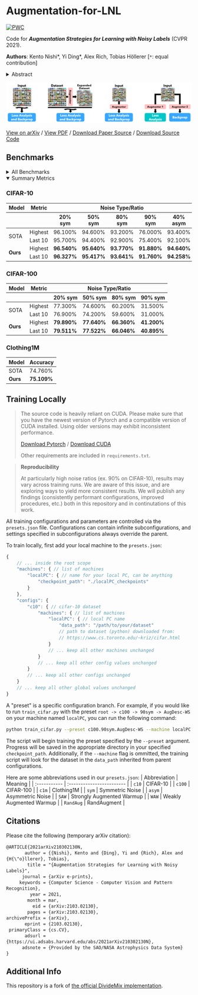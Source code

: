 # Augmentation-for-LNL

[![PWC](https://img.shields.io/endpoint.svg?url=https://paperswithcode.com/badge/augmentation-strategies-for-learning-with/image-classification-on-clothing1m)](https://paperswithcode.com/sota/image-classification-on-clothing1m?p=augmentation-strategies-for-learning-with)

Code for ***Augmentation Strategies for Learning with Noisy Labels*** (CVPR 2021).

**Authors**: Kento Nishi*, Yi Ding*, Alex Rich, Tobias Höllerer [`*`: equal contribution]

<details>
    <summary>Abstract</summary>
    Imperfect labels are ubiquitous in real-world datasets. Several recent successful methods for training deep neural networks (DNNs) robust to label noise have used two primary techniques: filtering samples based on loss during a warm-up phase to curate an initial set of cleanly labeled samples, and using the output of a network as a pseudo-label for subsequent loss calculations. In this paper, we evaluate different augmentation strategies for algorithms tackling the "learning with noisy labels" problem. We propose and examine multiple augmentation strategies and evaluate them using synthetic datasets based on CIFAR-10 and CIFAR-100, as well as on the real-world dataset Clothing1M. Due to several commonalities in these algorithms, we find that using one set of augmentations for loss modeling tasks and another set for learning is the most effective, improving results on the state-of-the-art and other previous methods. Furthermore, we find that applying augmentation during the warm-up period can negatively impact the loss convergence behavior of correctly versus incorrectly labeled samples. We introduce this augmentation strategy to the state-of-the-art technique and demonstrate that we can improve performance across all evaluated noise levels. In particular, we improve accuracy on the CIFAR-10 benchmark at 90% symmetric noise by more than 15% in absolute accuracy and we also improve performance on the real-world dataset Clothing1M.
</details>

<p align="center">
    <img src="./banner.png" alt="Banner" />
</p>

[View on arXiv](https://arxiv.org/abs/2103.02130) / [View PDF](https://arxiv.org/pdf/2103.02130.pdf) / [Download Paper Source](https://arxiv.org/e-print/2103.02130) / [Download Source Code](https://github.com/KentoNishi/Augmentation-for-LNL/archive/master.zip)

## Benchmarks
<details>
    <summary>All Benchmarks</summary>
    <h3>Key</h3>
    <table>
        <thead>
            <tr>
                <th>Annotation</th>
                <th>Meaning</th>
            </tr>
        </thead>
        <tbody>
            <tr>
                <td><code>Small</code></td>
                <td>Worse or equivalent to previous state-of-the-art</td>
            </tr>
            <tr>
                <td>Normal</td>
                <td>Better than previous state-of-the-art</td>
            </tr>
            <tr>
                <td><strong>Bold</strong></td>
                <td>Best in task/category</td>
            </tr>
        </tbody>
    </table>
    <h3>CIFAR-10</h3>
    <table>
        <thead>
            <tr>
                <th>Model</th>
                <th>Metric</th>
                <th colspan="5">Noise Type/Ratio</th>
            </tr>
            <tr>
                <th></th>
                <th></th>
                <th>20% sym</th>
                <th>50% sym</th>
                <th>80% sym</th>
                <th>90% sym</th>
                <th>40% asym</th>
            </tr>
            <tbody>
                <tr>
                    <td rowspan="2">Runtime-W (Vanilla DivideMix)</td>
                    <td>Highest</td>
                    <td><code>96.100%</code></td>
                    <td><code>94.600%</code></td>
                    <td><code>93.200%</code></td>
                    <td><code>76.000%</code></td>
                    <td><code>93.400%</code></td>
                </tr>
                <tr>
                    <td>Last 10</td>
                    <td><code>95.700%</code></td>
                    <td><code>94.400%</code></td>
                    <td><code>92.900%</code></td>
                    <td><code>75.400%</code></td>
                    <td><code>92.100%</code></td>
                </tr>
                <tr>
                    <td rowspan="2">Raw</td>
                    <td>Highest</td>
                    <td><code>85.940%</code></td>
                    <td><code></code></td>
                    <td><code></code></td>
                    <td><code>27.580%</code></td>
                    <td><code></code></td>
                </tr>
                <tr>
                    <td>Last 10</td>
                    <td><code>83.230%</code></td>
                    <td><code></code></td>
                    <td><code></code></td>
                    <td><code>23.915%</code></td>
                    <td><code></code></td>
                </tr>
                <tr>
                    <td rowspan="2">Expansion.Weak</td>
                    <td>Highest</td>
                    <td><code>90.860%</code></td>
                    <td><code></code></td>
                    <td><code></code></td>
                    <td><code>31.220%</code></td>
                    <td><code></code></td>
                </tr>
                <tr>
                    <td>Last 10</td>
                    <td><code>89.948%</code></td>
                    <td><code></code></td>
                    <td><code></code></td>
                    <td><code>10.000%</code></td>
                    <td><code></code></td>
                </tr>
                <tr>
                    <td rowspan="2">Expansion.Strong</td>
                    <td>Highest</td>
                    <td><code>90.560%</code></td>
                    <td><code></code></td>
                    <td><code></code></td>
                    <td><code>35.100%</code></td>
                    <td><code></code></td>
                </tr>
                <tr>
                    <td>Last 10</td>
                    <td><code>89.514%</code></td>
                    <td><code></code></td>
                    <td><code></code></td>
                    <td><code>34.228%</code></td>
                    <td><code></code></td>
                </tr>
                <tr>
                    <td rowspan="2">AugDesc-WW</td>
                    <td>Highest</td>
                    <td>96.270%</td>
                    <td><code></code></td>
                    <td><code></code></td>
                    <td><code>36.050%</code></td>
                    <td><code></code></td>
                </tr>
                <tr>
                    <td>Last 10</td>
                    <td>96.084%</td>
                    <td><code></code></td>
                    <td><code></code></td>
                    <td><code>23.503%</code></td>
                    <td><code></code></td>
                </tr>
                <tr>
                    <td rowspan="2">Runtime-S</td>
                    <td>Highest</td>
                    <td><strong>96.540%</strong></td>
                    <td><code></code></td>
                    <td><code></code></td>
                    <td><code>70.470%</code></td>
                    <td><code></code></td>
                </tr>
                <tr>
                    <td>Last 10</td>
                    <td><strong>96.327%</strong></td>
                    <td><code></code></td>
                    <td><code></code></td>
                    <td><code>70.223%</code></td>
                    <td><code></code></td>
                </tr>
                <tr>
                    <td rowspan="2">AugDesc-SS</td>
                    <td>Highest</td>
                    <td>96.470%</td>
                    <td><code></code></td>
                    <td><code></code></td>
                    <td>81.770%</td>
                    <td><code></code></td>
                </tr>
                <tr>
                    <td>Last 10</td>
                    <td>96.193%</td>
                    <td><code></code></td>
                    <td><code></code></td>
                    <td>81.540%</td>
                    <td><code></code></td>
                </tr>
                <tr>
                    <td rowspan="2">AugDesc-WS.RandAug.n1m6</td>
                    <td>Highest</td>
                    <td>96.280%</td>
                    <td><code></code></td>
                    <td><code></code></td>
                    <td>89.750%</td>
                    <td><code></code></td>
                </tr>
                <tr>
                    <td>Last 10</td>
                    <td>96.006%</td>
                    <td><code></code></td>
                    <td><code></code></td>
                    <td>89.629%</td>
                    <td><code></code></td>
                </tr>
                <tr>
                    <td rowspan="2">AugDesc-WS.SAW</td>
                    <td>Highest</td>
                    <td>96.350%</td>
                    <td><strong>95.640%</strong></td>
                    <td>93.720%</td>
                    <td><code>35.330%</code></td>
                    <td>94.390%</td>
                </tr>
                <tr>
                    <td>Last 10</td>
                    <td>96.138%</td>
                    <td><strong>95.417%</strong></td>
                    <td>93.563%</td>
                    <td><code>10.000%</code></td>
                    <td>94.078%</td>
                </tr>
                <tr>
                    <td rowspan="2">AugDesc-WS (WAW)</td>
                    <td>Highest</td>
                    <td>96.330%</td>
                    <td>95.360%</td>
                    <td><strong>93.770%</strong></td>
                    <td><strong>91.880%</strong></td>
                    <td><strong>94.640%</strong></td>
                </tr>
                <tr>
                    <td>Last 10</td>
                    <td>96.168%</td>
                    <td>95.134%</td>
                    <td><strong>93.641%</strong></td>
                    <td><strong>91.760%</strong></td>
                    <td><strong>94.258%</strong></td>
                </tr>
            </tbody>
        </thead>
    </table>
    <h3>CIFAR-100</h3>
    <table>
        <thead>
            <tr>
                <th>Model</th>
                <th>Metric</th>
                <th colspan="4">Noise Type/Ratio</th>
            </tr>
            <tr>
                <th></th>
                <th></th>
                <th>20% sym</th>
                <th>50% sym</th>
                <th>80% sym</th>
                <th>90% sym</th>
            </tr>
            <tbody>
                <tr>
                    <td rowspan="2">Runtime-W (Vanilla DivideMix)</td>
                    <td>Highest</td>
                    <td><code>77.300%</code></td>
                    <td><code>74.600%</code></td>
                    <td><code>60.200%</code></td>
                    <td><code>31.500%</code></td>
                </tr>
                <tr>
                    <td>Last 10</td>
                    <td><code>76.900%</code></td>
                    <td><code>74.200%</code></td>
                    <td><code>59.600%</code></td>
                    <td><code>31.000%</code></td>
                </tr>
                <tr>
                    <td rowspan="2">Raw</td>
                    <td>Highest</td>
                    <td><code>52.240%</code></td>
                    <td><code></code></td>
                    <td><code></code></td>
                    <td><code>7.990%</code></td>
                </tr>
                <tr>
                    <td>Last 10</td>
                    <td><code>39.176%</code></td>
                    <td><code></code></td>
                    <td><code></code></td>
                    <td><code>2.979%</code></td>
                </tr>
                <tr>
                    <td rowspan="2">Expansion.Weak</td>
                    <td>Highest</td>
                    <td><code>57.110%</code></td>
                    <td><code></code></td>
                    <td><code></code></td>
                    <td><code>7.300%</code></td>
                </tr>
                <tr>
                    <td>Last 10</td>
                    <td><code>53.288%</code></td>
                    <td><code></code></td>
                    <td><code></code></td>
                    <td><code>2.223%</code></td>
                </tr>
                <tr>
                    <td rowspan="2">Expansion.Strong</td>
                    <td>Highest</td>
                    <td><code>55.150%</code></td>
                    <td><code></code></td>
                    <td><code></code></td>
                    <td><code>7.540%</code></td>
                </tr>
                <tr>
                    <td>Last 10</td>
                    <td><code>54.369%</code></td>
                    <td><code></code></td>
                    <td><code></code></td>
                    <td><code>3.242%</code></td>
                </tr>
                <tr>
                    <td rowspan="2">AugDesc-WW</td>
                    <td>Highest</td>
                    <td>78.900%</td>
                    <td><code></code></td>
                    <td><code></code></td>
                    <td><code>30.330%</code></td>
                </tr>
                <tr>
                    <td>Last 10</td>
                    <td>78.437%</td>
                    <td><code></code></td>
                    <td><code></code></td>
                    <td><code>29.876%</code></td>
                </tr>
                <tr>
                    <td rowspan="2">Runtime-S</td>
                    <td>Highest</td>
                    <td><strong>79.890%</strong></td>
                    <td><code></code></td>
                    <td><code></code></td>
                    <td>40.520%</td>
                </tr>
                <tr>
                    <td>Last 10</td>
                    <td>79.395%</td>
                    <td><code></code></td>
                    <td><code></code></td>
                    <td>40.343%</td>
                </tr>
                <tr>
                    <td rowspan="2">AugDesc-SS</td>
                    <td>Highest</td>
                    <td>79.790%</td>
                    <td><code></code></td>
                    <td><code></code></td>
                    <td>38.850%</td>
                </tr>
                <tr>
                    <td>Last 10</td>
                    <td><strong>79.511%</strong></td>
                    <td><code></code></td>
                    <td><code></code></td>
                    <td>38.553%</td>
                </tr>
                <tr>
                    <td rowspan="2">AugDesc-WS.RandAug.n1m6</td>
                    <td>Highest</td>
                    <td>78.060%</td>
                    <td><code></code></td>
                    <td><code></code></td>
                    <td>36.890%</td>
                </tr>
                <tr>
                    <td>Last 10</td>
                    <td>77.826%</td>
                    <td><code></code></td>
                    <td><code></code></td>
                    <td>36.672%</td>
                </tr>
                <tr>
                    <td rowspan="2">AugDesc-WS.SAW</td>
                    <td>Highest</td>
                    <td>79.610%</td>
                    <td><strong>77.640%</strong></td>
                    <td>61.830%</td>
                    <td>17.570%</td>
                </tr>
                <tr>
                    <td>Last 10</td>
                    <td>79.464%</td>
                    <td><strong>77.522%</strong></td>
                    <td>61.632%</td>
                    <td>15.050%</td>
                </tr>
                <tr>
                    <td rowspan="2">AugDesc-WS (WAW)</td>
                    <td>Highest</td>
                    <td>79.500%</td>
                    <td>77.240%</td>
                    <td><strong>66.360%</strong></td>
                    <td><strong>41.200%</strong></td>
                </tr>
                <tr>
                    <td>Last 10</td>
                    <td>79.216%</td>
                    <td>77.010%</td>
                    <td><strong>66.046%</strong></td>
                    <td><strong>40.895%</strong></td>
                </tr>
            </tbody>
        </thead>
    </table>
    <h3>Clothing1M</h3>
    <table>
        <thead>
            <tr>
                <th>Model</th>
                <th>Accuracy</th>
            </tr>
            <tbody>
                <tr>
                    <td>Runtime-W (Vanilla DivideMix)</td>
                    <td><code>74.760%</code></td>
                </tr>
                <tr>
                    <td>AugDesc-WS (WAW)</td>
                    <td><code>74.720%</code></td>
                </tr>
                <tr>
                    <td>AugDesc-WS.SAW</td>
                    <td><strong>75.109%</strong></td>
                </tr>
            </tbody>
        </thead>
    </table>
</details>

<details open>
    <summary>Summary Metrics</summary>
    <h3>CIFAR-10</h3>
    <table>
        <thead>
            <tr>
                <th>Model</th>
                <th>Metric</th>
                <th colspan="5">Noise Type/Ratio</th>
            </tr>
            <tr>
                <th></th>
                <th></th>
                <th>20% sym</th>
                <th>50% sym</th>
                <th>80% sym</th>
                <th>90% sym</th>
                <th>40% asym</th>
            </tr>
            <tbody>
                <tr>
                    <td rowspan="2">SOTA</td>
                    <td>Highest</td>
                    <td>96.100%</td>
                    <td>94.600%</td>
                    <td>93.200%</td>
                    <td>76.000%</td>
                    <td>93.400%</td>
                </tr>
                <tr>
                    <td>Last 10</td>
                    <td>95.700%</td>
                    <td>94.400%</td>
                    <td>92.900%</td>
                    <td>75.400%</td>
                    <td>92.100%</td>
                </tr>
                <tr>
                    <td rowspan="2"><strong>Ours</strong></td>
                    <td>Highest</td>
                    <td><strong>96.540%</strong></td>
                    <td><strong>95.640%</strong></td>
                    <td><strong>93.770%</strong></td>
                    <td><strong>91.880%</strong></td>
                    <td><strong>94.640%</strong></td>
                </tr>
                <tr>
                    <td>Last 10</td>
                    <td><strong>96.327%</strong></td>
                    <td><strong>95.417%</strong></td>
                    <td><strong>93.641%</strong></td>
                    <td><strong>91.760%</strong></td>
                    <td><strong>94.258%</strong></td>
                </tr>
            </tbody>
        </thead>
    </table>
    <h3>CIFAR-100</h3>
    <table>
        <thead>
            <tr>
                <th>Model</th>
                <th>Metric</th>
                <th colspan="5">Noise Type/Ratio</th>
            </tr>
            <tr>
                <th></th>
                <th></th>
                <th>20% sym</th>
                <th>50% sym</th>
                <th>80% sym</th>
                <th>90% sym</th>
            </tr>
            <tbody>
                <tr>
                    <td rowspan="2">SOTA</td>
                    <td>Highest</td>
                    <td>77.300%</td>
                    <td>74.600%</td>
                    <td>60.200%</td>
                    <td>31.500%</td>
                </tr>
                <tr>
                    <td>Last 10</td>
                    <td>76.900%</td>
                    <td>74.200%</td>
                    <td>59.600%</td>
                    <td>31.000%</td>
                </tr>
                <tr>
                    <td rowspan="2"><strong>Ours</strong></td>
                    <td>Highest</td>
                    <td><strong>79.890%</strong></td>
                    <td><strong>77.640%</strong></td>
                    <td><strong>66.360%</strong></td>
                    <td><strong>41.200%</strong></td>
                </tr>
                <tr>
                    <td>Last 10</td>
                    <td><strong>79.511%</strong></td>
                    <td><strong>77.522%</strong></td>
                    <td><strong>66.046%</strong></td>
                    <td><strong>40.895%</strong></td>
                </tr>
            </tbody>
        </thead>
    </table>
    <h3>Clothing1M</h3>
    <table>
        <thead>
            <tr>
                <th>Model</th>
                <th>Accuracy</th>
            </tr>
            <tbody>
                <tr>
                    <td>SOTA</td>
                    <td>74.760%</td>
                </tr>
                <tr>
                    <td><strong>Ours</strong></td>
                    <td><strong>75.109%</strong></td>
                </tr>
            </tbody>
        </thead>
    </table>
</details>

## Training Locally

> The source code is heavily reliant on CUDA. Please make sure that you have the newest version of Pytorch and a compatible version of CUDA installed. Using older versions may exhibit inconsistent performance.
>
> [Download Pytorch](https://pytorch.org/get-started/locally/)
> /
> [Download CUDA](https://developer.nvidia.com/cuda-downloads)
>
> Other requirements are included in `requirements.txt`.


> **Reproducibility**
> 
> At particularly high noise ratios (ex. 90% on CIFAR-10), results may vary across training runs.
> We are aware of this issue, and are exploring ways to yield more consistent results.
> We will publish any findings (consistently performant configurations, improved procedures, etc.) both in this repository and in continutations of this work.

All training configurations and parameters are controlled via the `presets.json` file. Configurations can contain infinite subconfigurations, and settings specified in subconfigurations always override the parent.

To train locally, first add your local machine to the `presets.json`:
```javascript
{
    // ... inside the root scope
    "machines": { // list of machines
        "localPC": { // name for your local PC, can be anything
            "checkpoint_path": "./localPC_checkpoints"
        }
    },
    "configs": {
        "c10": { // cifar-10 dataset
            "machines": { // list of machines
                "localPC": { // local PC name
                    "data_path": "/path/to/your/dataset"
                    // path to dataset (python) downloaded from:
                    // https://www.cs.toronto.edu/~kriz/cifar.html
                }
                // ... keep all other machines unchanged
            }
            // ... keep all other config values unchanged
        }
        // ... keep all other configs unchanged
    }
    // ... keep all other global values unchanged
}
```

A "preset" is a specific configuration branch. For example, if you would like to run `train_cifar.py` with the preset  `root -> c100 -> 90sym -> AugDesc-WS` on your machine named `localPC`, you can run the following command:
```bash
python train_cifar.py --preset c100.90sym.AugDesc-WS --machine localPC
```
The script will begin training the preset specified by the `--preset` argument. Progress will be saved in the appropriate directory in your specified `checkpoint_path`. Additionally, if the `--machine` flag is ommitted, the training script will look for the dataset in the `data_path` inherited from parent configurations.

Here are some abbreviations used in our `presets.json`:
| Abbreviation | Meaning                   |
| :----------- | :------------------------ |
| `c10`        | CIFAR-10                  |
| `c100`       | CIFAR-100                 |
| `c1m`        | Clothing1M                |
| `sym`        | Symmetric Noise           |
| `asym`       | Asymmetric Noise          |
| `SAW`        | Strongly Augmented Warmup |
| `WAW`        | Weakly Augmented Warmup   |
| `RandAug`    | RandAugment               |


## Citations
Please cite the following (temporary arXiv citation):
```
@ARTICLE{2021arXiv210302130N,
       author = {{Nishi}, Kento and {Ding}, Yi and {Rich}, Alex and {H{\"o}llerer}, Tobias},
        title = "{Augmentation Strategies for Learning with Noisy Labels}",
      journal = {arXiv e-prints},
     keywords = {Computer Science - Computer Vision and Pattern Recognition},
         year = 2021,
        month = mar,
          eid = {arXiv:2103.02130},
        pages = {arXiv:2103.02130},
archivePrefix = {arXiv},
       eprint = {2103.02130},
 primaryClass = {cs.CV},
       adsurl = {https://ui.adsabs.harvard.edu/abs/2021arXiv210302130N},
      adsnote = {Provided by the SAO/NASA Astrophysics Data System}
}
```

## Additional Info
This repository is a fork of [the official DivideMix implementation](https://github.com/LiJunnan1992/DivideMix).